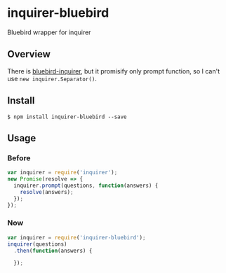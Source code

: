 # inquirer-bluebird

Bluebird wrapper for inquirer

## Overview

There is [bluebird-inquirer](https://www.npmjs.com/package/bluebird-inquirer),
but it promisify only prompt function, so I can't use `new inquirer.Separator()`.

## Install

```
$ npm install inquirer-bluebird --save
```

## Usage

### Before

```js
var inquirer = require('inquirer');
new Promise(resolve => {
  inquirer.prompt(questions, function(answers) {
    resolve(answers);
  });  
});
```

### Now

```js
var inquirer = require('inquirer-bluebird');
inquirer(questions)
  .then(function(answers) {

  });
```
